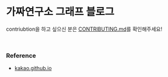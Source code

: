 # 가짜연구소 그래프 블로그

contriubtion을 하고 싶으신 분은 [CONTRIBUTING.md](https://github.com/Pseudo-Lab/graph/blob/main/CONTRIBUTING.md)를 확인해주세요!

<br>

### Reference
- [kakao.github.io](https://github.com/saltfactory/kakao.github.io)
